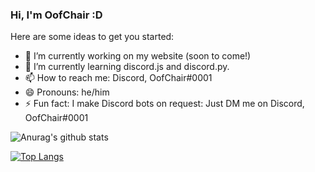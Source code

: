 ### Hi, I'm OofChair :D


Here are some ideas to get you started:

- 🔭 I’m currently working on my website (soon to come!)
- 🌱 I’m currently learning discord.js and discord.py. 
- 📫 How to reach me: Discord, OofChair#0001
- 😄 Pronouns: he/him
- ⚡ Fun fact: I make Discord bots on request: Just DM me on Discord, OofChair#0001

![Anurag's github stats](https://github-readme-stats.vercel.app/api?username=OofChairDev&show_icons=true&theme=maroongold)

[![Top Langs](https://github-readme-stats.vercel.app/api/top-langs/?username=OofChairDev)](https://github.com/anuraghazra/github-readme-stats)
